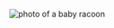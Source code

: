 ![photo of a baby racoon](https://images.unsplash.com/photo-1497752531616-c3afd9760a11?ixlib=rb-1.2.1&ixid=MnwxMjA3fDB8MHxwaG90by1wYWdlfHx8fGVufDB8fHx8&auto=format&fit=crop&w=2070&q=80)
